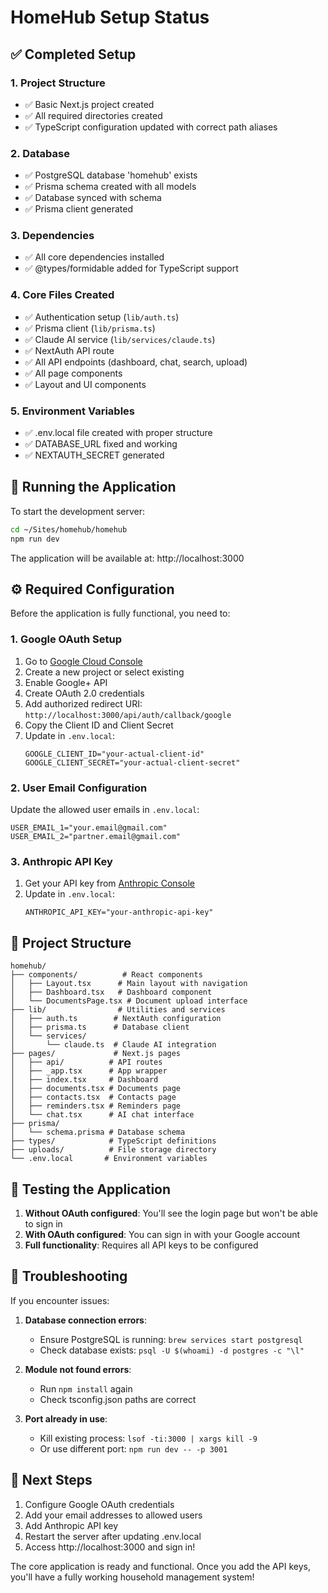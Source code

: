 # HomeHub Setup Status

## ✅ Completed Setup

### 1. Project Structure
- ✅ Basic Next.js project created
- ✅ All required directories created
- ✅ TypeScript configuration updated with correct path aliases

### 2. Database
- ✅ PostgreSQL database 'homehub' exists
- ✅ Prisma schema created with all models
- ✅ Database synced with schema
- ✅ Prisma client generated

### 3. Dependencies
- ✅ All core dependencies installed
- ✅ @types/formidable added for TypeScript support

### 4. Core Files Created
- ✅ Authentication setup (`lib/auth.ts`)
- ✅ Prisma client (`lib/prisma.ts`)
- ✅ Claude AI service (`lib/services/claude.ts`)
- ✅ NextAuth API route
- ✅ All API endpoints (dashboard, chat, search, upload)
- ✅ All page components
- ✅ Layout and UI components

### 5. Environment Variables
- ✅ .env.local file created with proper structure
- ✅ DATABASE_URL fixed and working
- ✅ NEXTAUTH_SECRET generated

## 🚀 Running the Application

To start the development server:

```bash
cd ~/Sites/homehub/homehub
npm run dev
```

The application will be available at: http://localhost:3000

## ⚙️ Required Configuration

Before the application is fully functional, you need to:

### 1. Google OAuth Setup
1. Go to [Google Cloud Console](https://console.cloud.google.com/)
2. Create a new project or select existing
3. Enable Google+ API
4. Create OAuth 2.0 credentials
5. Add authorized redirect URI: `http://localhost:3000/api/auth/callback/google`
6. Copy the Client ID and Client Secret
7. Update in `.env.local`:
   ```
   GOOGLE_CLIENT_ID="your-actual-client-id"
   GOOGLE_CLIENT_SECRET="your-actual-client-secret"
   ```

### 2. User Email Configuration
Update the allowed user emails in `.env.local`:
```
USER_EMAIL_1="your.email@gmail.com"
USER_EMAIL_2="partner.email@gmail.com"
```

### 3. Anthropic API Key
1. Get your API key from [Anthropic Console](https://console.anthropic.com/)
2. Update in `.env.local`:
   ```
   ANTHROPIC_API_KEY="your-anthropic-api-key"
   ```

## 📁 Project Structure

```
homehub/
├── components/          # React components
│   ├── Layout.tsx      # Main layout with navigation
│   ├── Dashboard.tsx   # Dashboard component
│   └── DocumentsPage.tsx # Document upload interface
├── lib/                # Utilities and services
│   ├── auth.ts        # NextAuth configuration
│   ├── prisma.ts      # Database client
│   └── services/
│       └── claude.ts  # Claude AI integration
├── pages/             # Next.js pages
│   ├── api/          # API routes
│   ├── _app.tsx      # App wrapper
│   ├── index.tsx     # Dashboard
│   ├── documents.tsx # Documents page
│   ├── contacts.tsx  # Contacts page
│   ├── reminders.tsx # Reminders page
│   └── chat.tsx      # AI chat interface
├── prisma/
│   └── schema.prisma # Database schema
├── types/            # TypeScript definitions
├── uploads/          # File storage directory
└── .env.local       # Environment variables
```

## 🧪 Testing the Application

1. **Without OAuth configured**: You'll see the login page but won't be able to sign in
2. **With OAuth configured**: You can sign in with your Google account
3. **Full functionality**: Requires all API keys to be configured

## 🐛 Troubleshooting

If you encounter issues:

1. **Database connection errors**: 
   - Ensure PostgreSQL is running: `brew services start postgresql`
   - Check database exists: `psql -U $(whoami) -d postgres -c "\l"`

2. **Module not found errors**:
   - Run `npm install` again
   - Check tsconfig.json paths are correct

3. **Port already in use**:
   - Kill existing process: `lsof -ti:3000 | xargs kill -9`
   - Or use different port: `npm run dev -- -p 3001`

## 📝 Next Steps

1. Configure Google OAuth credentials
2. Add your email addresses to allowed users
3. Add Anthropic API key
4. Restart the server after updating .env.local
5. Access http://localhost:3000 and sign in!

The core application is ready and functional. Once you add the API keys, you'll have a fully working household management system!